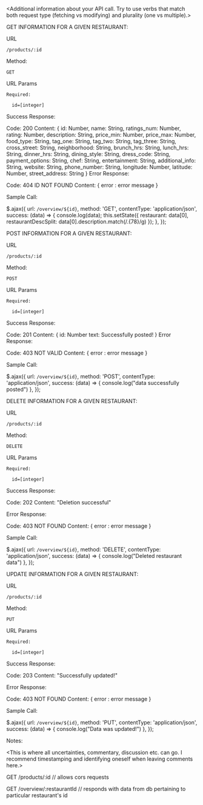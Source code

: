 <Additional information about your API call. Try to use verbs that match both request type (fetching vs modifying) and plurality (one vs multiple).>

GET INFORMATION FOR A GIVEN RESTAURANT:

  URL

    /products/:id

  Method:

    GET

  URL Params

    Required:

      id=[integer]

  Success Response:

  Code: 200 
  Content: {
    id: Number,
    name: String,
    ratings_num: Number,
    rating: Number,
    description: String,
    price_min: Number,
    price_max: Number,
    food_type: String,
    tag_one: String,
    tag_two: String,
    tag_three: String,
    cross_street: String,
    neighborhood: String,
    brunch_hrs: String,
    lunch_hrs: String,
    dinner_hrs: String,
    dining_style: String,
    dress_code: String,
    payment_options: String,
    chef: String,
    entertainment: String,
    additional_info: String,
    website: String,
    phone_number: String,
    longitude: Number,
    latitude: Number,
    street_address: String
  }
  Error Response:

  Code: 404 ID NOT FOUND 
  Content: { error : error message }

  Sample Call:


  $.ajax({
        url: `/overview/${id}`,
        method: 'GET',
        contentType: 'application/json',
        success: (data) => {
          console.log(data);
          this.setState({
            restaurant: data[0],
            restaurantDescSplit: data[0].description.match(/.{78}/g)
          });
        },
      });

POST INFORMATION FOR A GIVEN RESTAURANT:

  URL

    /products/:id

  Method:

    POST

  URL Params

    Required:

      id=[integer]

  Success Response:

  Code: 201 
  Content: {
    id: Number
    text: Successfully posted!
  }
  Error Response:

  Code: 403 NOT VALID
  Content: { error : error message }

  Sample Call:


  $.ajax({
        url: `/overview/${id}`,
        method: 'POST',
        contentType: 'application/json',
        success: (data) => {
          console.log("data successfully posted")
        },
      });

DELETE INFORMATION FOR A GIVEN RESTAURANT:

  URL

    /products/:id

  Method:

    DELETE

  URL Params

    Required:

      id=[integer]

  Success Response:

  Code: 202 
  Content: "Deletion successful"

  Error Response:

  Code: 403 NOT FOUND 
  Content: { error : error message }

  Sample Call:


  $.ajax({
        url: `/overview/${id}`,
        method: 'DELETE',
        contentType: 'application/json',
        success: (data) => {
          console.log("Deleted restaurant data")
        },
      });

UPDATE INFORMATION FOR A GIVEN RESTAURANT:

  URL

    /products/:id

  Method:

    PUT

  URL Params

    Required:

      id=[integer]

  Success Response:

  Code: 203
  Content: "Successfully updated!"

  Error Response:

  Code: 403 NOT FOUND 
  Content: { error : error message }

  Sample Call:


  $.ajax({
        url: `/overview/${id}`,
        method: 'PUT',
        contentType: 'application/json',
        success: (data) => {
          console.log("Data was updated!")
        },
      });

Notes:

<This is where all uncertainties, commentary, discussion etc. can go. I recommend timestamping and identifying oneself when leaving comments here.>

GET /products/:id // allows cors requests

GET /overview/:restaurantId // responds with data from db pertaining to particular restaurant's   id